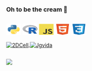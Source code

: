 ### Oh to be the cream 🦇

##
<div>
  <img align = 'center' alt = 'pyIcon' height = '30' width = '40' src = 'https://github.com/devicons/devicon/blob/master/icons/python/python-original.svg'>
  <img align = 'center' alt = 'RIcon' height = '30' width = '40' src = 'https://github.com/devicons/devicon/blob/master/icons/r/r-original.svg'>
  <img align = 'center' alt = 'jsIcon' height = '30' width = '40' src ='https://github.com/devicons/devicon/blob/master/icons/javascript/javascript-original.svg'>
  <img align = 'center' alt = 'htmlIcon' height = '30' width = '40' src = 'https://github.com/devicons/devicon/blob/master/icons/html5/html5-original.svg'>
  <img align = 'center' alt = 'cssIcon' height = '30' width = '40' src = 'https://github.com/devicons/devicon/blob/master/icons/css3/css3-original.svg'
</div>
<div style = 'display: inline_block'><br>
  <a = href = 'https://github.com/Gkuran/College-Stuff/blob/main/CC3D_Projects/2D%20Cell.rar' target = '_blank'><img align = 'center' alt = '2DCell' height = '300' width = '300' src = 'https://cdn.discordapp.com/attachments/781959222123954186/872211491397451887/ezgif-3-2fd9494e2c79_resized.gif' >
  <a href = 'https://github.com/Gkuran/College-Stuff/tree/main/Jogo%20da%20Vida%20(JS)' target = '_blank'><img align = 'center' alt = 'Jgvida' height = '300' width = '520' src = 'https://cdn.discordapp.com/attachments/781959222123954186/872223202108117062/ezgif-3-a27be6b45de9.gif'>
</div>
    
##

<div>
  <a href = 'https://www.linkedin.com/in/gabriel-silva-adornes-58a86b218/' target = '_blank'><img src = 'https://img.shields.io/badge/LinkedIn-0077B5?style=for-the-badge&logo=linkedin&logoColor=white'>
    
</div>
